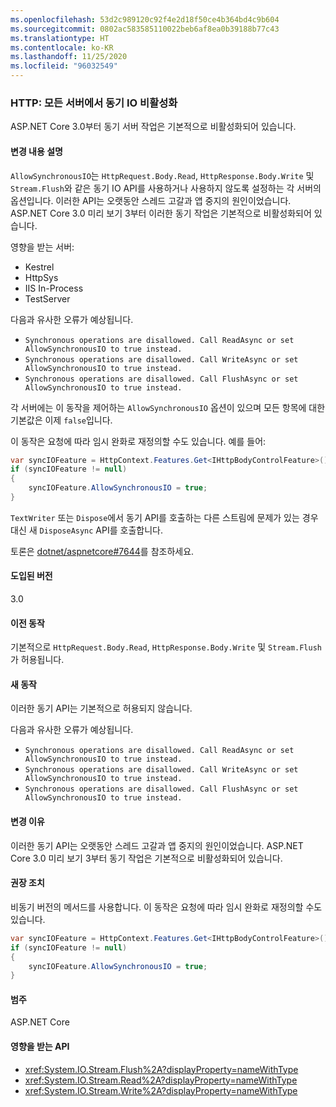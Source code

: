 ```yaml
---
ms.openlocfilehash: 53d2c989120c92f4e2d18f50ce4b364bd4c9b604
ms.sourcegitcommit: 0802ac583585110022beb6af8ea0b39188b77c43
ms.translationtype: HT
ms.contentlocale: ko-KR
ms.lasthandoff: 11/25/2020
ms.locfileid: "96032549"
---
```

### <a name="http-synchronous-io-disabled-in-all-servers"></a>HTTP: 모든 서버에서 동기 IO 비활성화

ASP.NET Core 3.0부터 동기 서버 작업은 기본적으로 비활성화되어 있습니다.

#### <a name="change-description"></a>변경 내용 설명

`AllowSynchronousIO`는 `HttpRequest.Body.Read`, `HttpResponse.Body.Write` 및 `Stream.Flush`와 같은 동기 IO API를 사용하거나 사용하지 않도록 설정하는 각 서버의 옵션입니다. 이러한 API는 오랫동안 스레드 고갈과 앱 중지의 원인이었습니다. ASP.NET Core 3.0 미리 보기 3부터 이러한 동기 작업은 기본적으로 비활성화되어 있습니다.

영향을 받는 서버:

- Kestrel
- HttpSys
- IIS In-Process
- TestServer

다음과 유사한 오류가 예상됩니다.

- `Synchronous operations are disallowed. Call ReadAsync or set AllowSynchronousIO to true instead.`
- `Synchronous operations are disallowed. Call WriteAsync or set AllowSynchronousIO to true instead.`
- `Synchronous operations are disallowed. Call FlushAsync or set AllowSynchronousIO to true instead.`

각 서버에는 이 동작을 제어하는 `AllowSynchronousIO` 옵션이 있으며 모든 항목에 대한 기본값은 이제 `false`입니다.

이 동작은 요청에 따라 임시 완화로 재정의할 수도 있습니다. 예를 들어:

```csharp
var syncIOFeature = HttpContext.Features.Get<IHttpBodyControlFeature>();
if (syncIOFeature != null)
{
    syncIOFeature.AllowSynchronousIO = true;
}
```

`TextWriter` 또는 `Dispose`에서 동기 API를 호출하는 다른 스트림에 문제가 있는 경우 대신 새 `DisposeAsync` API를 호출합니다.

토론은 [dotnet/aspnetcore#7644](https://github.com/dotnet/aspnetcore/issues/7644)를 참조하세요.

#### <a name="version-introduced"></a>도입된 버전

3.0

#### <a name="old-behavior"></a>이전 동작

기본적으로 `HttpRequest.Body.Read`, `HttpResponse.Body.Write` 및 `Stream.Flush`가 허용됩니다.

#### <a name="new-behavior"></a>새 동작

이러한 동기 API는 기본적으로 허용되지 않습니다.

다음과 유사한 오류가 예상됩니다.

- `Synchronous operations are disallowed. Call ReadAsync or set AllowSynchronousIO to true instead.`
- `Synchronous operations are disallowed. Call WriteAsync or set AllowSynchronousIO to true instead.`
- `Synchronous operations are disallowed. Call FlushAsync or set AllowSynchronousIO to true instead.`

#### <a name="reason-for-change"></a>변경 이유

이러한 동기 API는 오랫동안 스레드 고갈과 앱 중지의 원인이었습니다. ASP.NET Core 3.0 미리 보기 3부터 동기 작업은 기본적으로 비활성화되어 있습니다.

#### <a name="recommended-action"></a>권장 조치

비동기 버전의 메서드를 사용합니다. 이 동작은 요청에 따라 임시 완화로 재정의할 수도 있습니다.

```csharp
var syncIOFeature = HttpContext.Features.Get<IHttpBodyControlFeature>();
if (syncIOFeature != null)
{
    syncIOFeature.AllowSynchronousIO = true;
}
```

#### <a name="category"></a>범주

ASP.NET Core

#### <a name="affected-apis"></a>영향을 받는 API

- <xref:System.IO.Stream.Flush%2A?displayProperty=nameWithType>
- <xref:System.IO.Stream.Read%2A?displayProperty=nameWithType>
- <xref:System.IO.Stream.Write%2A?displayProperty=nameWithType>

<!--

#### Affected APIs

- `Overload:System.IO.Stream.Flush`
- `Overload:System.IO.Stream.Read`
- `Overload:System.IO.Stream.Write`

-->
